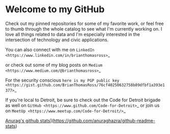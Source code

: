 
Welcome to my GitHub
====================

Check out my pinned repositories for some of my favorite work, or feel free to thumb through the whole catalog to see what I'm currently working on. I love all things related to data and I'm especially interested in the intersection of technology and civic applications.

You can also connect with me on `LinkedIn <https://www.linkedin.com/in/brianthomasross>`_

or check out some of my blog posts on `Medium <https://www.medium.com/@brianthomasross>`_

For the security conscious `here is my PGP public key <https://gist.github.com/BrianThomasRoss/76cf40250632758b89dfbf1a393e1377>`_

If you're local to Detroit, be sure to check out the Code for Detroit brigade as well on `GitHub <https://www.github.com/Code-for-Detroit>`_ or join us on `MeetUp <https://www.meetup.com/Code-for-Detroit/>`_

[Anurag's github stats](https://github-readme-stats.vercel.app/api?username=anuraghazra)](https://github.com/anuraghazra/github-readme-stats)
